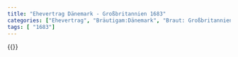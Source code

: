```yaml
---
title: "Ehevertrag Dänemark - Großbritannien 1683"
categories: ["Ehevertrag", "Bräutigam:Dänemark", "Braut: Großbritannien", "Eheschließung vollzogen?:Ja", "verschiedenkonfessionelle Ehe?:Ja", "Dynastie Bräutigam:Oldenburg (Dänemark)", "Akteur Bräutigam:Oldenburg (Dänemark)", "Akteur Braut:Stuart", "Textbezug?:nein", "Ständisch?:nein", "Ratifikation?:ja", "Sonstiges?:nein", "Bräutigam:Dänemark", "Braut: Großbritannien"]
tags: [ "1683"]
---
```

<!--more-->
{{<v82>}}